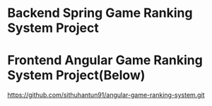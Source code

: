 # Backend Spring Game Ranking System Project

# Frontend Angular Game Ranking System Project(Below)
https://github.com/sithuhantun91/angular-game-ranking-system.git